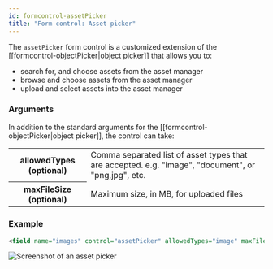 ```yaml
---
id: formcontrol-assetPicker
title: "Form control: Asset picker"
---
```


The `assetPicker` form control is a customized extension of the [[formcontrol-objectPicker|object picker]] that allows you to:

* search for, and choose assets from the asset manager
* browse and choose assets from the asset manager
* upload and select assets into the asset manager

### Arguments

In addition to the standard arguments for the [[formcontrol-objectPicker|object picker]], the control can take:

<div class="table-responsive">
    <table class="table">
        <tbody>
            <tr>
                <th>allowedTypes (optional)</th>
                <td>Comma separated list of asset types that are accepted. e.g. "image", "document", or "png,jpg", etc.</td>
            </tr>
            <tr>
                <th>maxFileSize (optional)</th>
                <td>Maximum size, in MB, for uploaded files</td>
            </tr>
        </tbody>
    </table>
</div> 

### Example

```xml
<field name="images" control="assetPicker" allowedTypes="image" maxFileSize="0.5" multiple="true" sortable="true" />
```

![Screenshot of an asset picker](images/screenshots/assetPicker.png)
